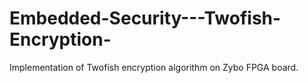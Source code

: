 # Embedded-Security---Twofish-Encryption-
Implementation of Twofish encryption algorithm on Zybo FPGA board.
